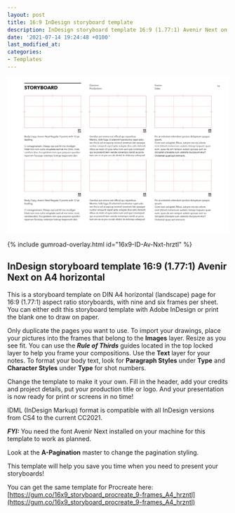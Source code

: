 ```yaml
---
layout: post
title: 16:9 InDesign storyboard template
description: InDesign storyboard template 16:9 (1.77:1) Avenir Next on A4 horizontal.
date: '2021-07-14 19:24:48 +0100'
last_modified_at:
categories:
- Templates
---
```

<a href="https://gum.co/16x9-ID-Av-Nxt-hrztl" class="no-underline pv2 grow db"><img class="w-100" src="/images/Film-Storyboards.com_Film_Storyboard-template_16x9_Avenir-Next_9pt_10_A4-landscape_numbered_grid16.png"></a>

{% include gumroad-overlay.html id="16x9-ID-Av-Nxt-hrztl" %}

## InDesign storyboard template 16:9 (1.77:1) Avenir Next on A4 horizontal

This is a storyboard template on DIN A4 horizontal (landscape) page for 16:9 (1.77:1) aspect ratio storyboards, with nine and six frames per sheet. You can either edit this storyboard template with Adobe InDesign or print the blank one to draw on paper. 

Only duplicate the pages you want to use. To import your drawings, place your pictures into the frames that belong to the **Images** layer. Resize as you see fit. You can use the ***Rule of Thirds*** guides located in the top locked layer to help you frame your compositions. Use the **Text** layer for your notes. To format your body text, look for **Paragraph Styles** under **Type** and **Character Styles** under **Type** for shot numbers. 

Change the template to make it your own. Fill in the header, add your credits and project details, put your production title or logo. And your presentation is now ready for print or screens in no time!

IDML (InDesign Markup) format is compatible with all InDesign versions from CS4 to the current CC2021.

***FYI:*** You need the font Avenir Next installed on your machine for this template to work as planned.

Look at the **A-Pagination** master to change the pagination styling.

This template will help you save you time when you need to present your storyboards!

You can get the same template for Procreate here: [https://gum.co/16x9_storyboard_procreate_9-frames_A4_hrzntl](https://gum.co/16x9_storyboard_procreate_9-frames_A4_hrzntl)